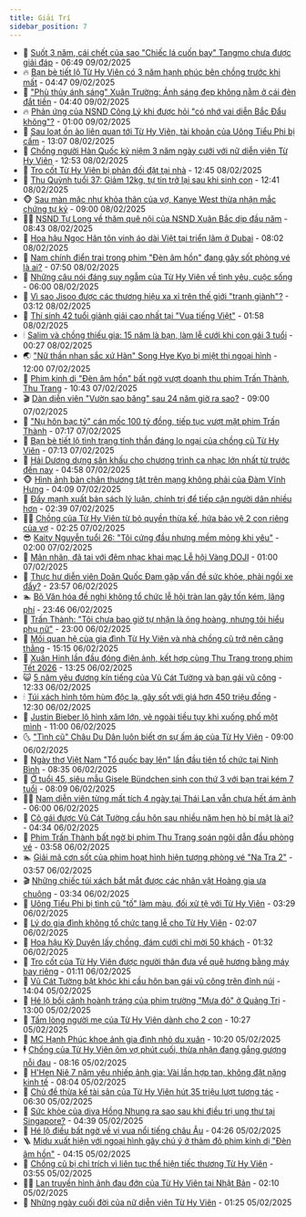 ```yaml
---
title: Giải Trí
sidebar_position: 7
---
```


<!-- dantri-giai-tri:START -->
- 🤩 [Suốt 3 năm, cái chết của sao &quot;Chiếc lá cuốn bay&quot; Tangmo chưa được giải đáp](https://dantri.com.vn/giai-tri/suot-3-nam-cai-chet-cua-sao-chiec-la-cuon-bay-tangmo-chua-duoc-giai-dap-20250209111122013.htm) - 06:49 09/02/2025
- 🔥 [Bạn bè tiết lộ Từ Hy Viên có 3 năm hạnh phúc bên chồng trước khi mất](https://dantri.com.vn/giai-tri/ban-be-tiet-lo-tu-hy-vien-co-3-nam-hanh-phuc-ben-chong-truoc-khi-mat-20250209103632422.htm) - 04:47 09/02/2025
- 🚀 [&quot;Phù thủy ánh sáng&quot; Xuân Trường: Ánh sáng đẹp không nằm ở cái đèn đắt tiền](https://dantri.com.vn/giai-tri/phu-thuy-anh-sang-xuan-truong-anh-sang-dep-khong-nam-o-cai-den-dat-tien-20250209102114219.htm) - 04:40 09/02/2025
- 🔥 [Phản ứng của NSND Công Lý khi được hỏi &quot;có nhớ vai diễn Bắc Đẩu không&quot;?](https://dantri.com.vn/giai-tri/phan-ung-cua-nsnd-cong-ly-khi-duoc-hoi-co-nho-vai-dien-bac-dau-khong-20250209022613263.htm) - 01:00 09/02/2025
- 🌈 [Sau loạt ồn ào liên quan tới Từ Hy Viên, tài khoản của Uông Tiểu Phi bị cấm](https://dantri.com.vn/giai-tri/sau-loat-on-ao-lien-quan-toi-tu-hy-vien-tai-khoan-cua-uong-tieu-phi-bi-cam-20250208150119931.htm) - 13:07 08/02/2025
- 📝 [Chồng người Hàn Quốc kỷ niệm 3 năm ngày cưới với nữ diễn viên Từ Hy Viên](https://dantri.com.vn/giai-tri/chong-nguoi-han-quoc-ky-niem-3-nam-ngay-cuoi-voi-nu-dien-vien-tu-hy-vien-20250208113714544.htm) - 12:53 08/02/2025
- 💪 [Tro cốt Từ Hy Viên bị phản đối đặt tại nhà](https://dantri.com.vn/giai-tri/tro-cot-tu-hy-vien-bi-phan-doi-dat-tai-nha-20250208123614921.htm) - 12:45 08/02/2025
- 🤡 [Thu Quỳnh tuổi 37: Giảm 12kg, tự tin trở lại sau khi sinh con](https://dantri.com.vn/giai-tri/thu-quynh-tuoi-37-giam-12kg-tu-tin-tro-lai-sau-khi-sinh-con-20250208185028833.htm) - 12:41 08/02/2025
- 🐵 [Sau màn mặc như khỏa thân của vợ, Kanye West thừa nhận mắc chứng tự kỷ](https://dantri.com.vn/giai-tri/sau-man-mac-nhu-khoa-than-cua-vo-kanye-west-thua-nhan-mac-chung-tu-ky-20250207152927456.htm) - 09:00 08/02/2025
- 🧑‍🏫 [NSND Tự Long về thăm quê nội của NSND Xuân Bắc dịp đầu năm](https://dantri.com.vn/giai-tri/nsnd-tu-long-ve-tham-que-noi-cua-nsnd-xuan-bac-dip-dau-nam-20250208152415371.htm) - 08:43 08/02/2025
- 💂 [Hoa hậu Ngọc Hân tôn vinh áo dài Việt tại triển lãm ở Dubai](https://dantri.com.vn/giai-tri/hoa-hau-ngoc-han-ton-vinh-ao-dai-viet-tai-trien-lam-o-dubai-20250208133929617.htm) - 08:02 08/02/2025
- 🤠 [Nam chính điển trai trong phim &quot;Đèn âm hồn&quot; đang gây sốt phòng vé là ai?](https://dantri.com.vn/giai-tri/nam-chinh-dien-trai-trong-phim-den-am-hon-dang-gay-sot-phong-ve-la-ai-20250208114828246.htm) - 07:50 08/02/2025
- 🫶 [Những câu nói đáng suy ngẫm của Từ Hy Viên về tình yêu, cuộc sống](https://dantri.com.vn/giai-tri/nhung-cau-noi-dang-suy-ngam-cua-tu-hy-vien-ve-tinh-yeu-cuoc-song-20250207095207016.htm) - 06:00 08/02/2025
- 🦏 [Vì sao Jisoo được các thương hiệu xa xỉ trên thế giới &quot;tranh giành&quot;?](https://dantri.com.vn/giai-tri/vi-sao-jisoo-duoc-cac-thuong-hieu-xa-xi-tren-the-gioi-tranh-gianh-20250205130640390.htm) - 03:12 08/02/2025
- 🧰 [Thí sinh 42 tuổi giành giải cao nhất tại &quot;Vua tiếng Việt&quot;](https://dantri.com.vn/giai-tri/thi-sinh-42-tuoi-gianh-giai-cao-nhat-tai-vua-tieng-viet-20250207234054801.htm) - 01:58 08/02/2025
- 🕯 [Salim và chồng thiếu gia: 15 năm là bạn, làm lễ cưới khi con gái 3 tuổi](https://dantri.com.vn/giai-tri/salim-va-chong-thieu-gia-15-nam-la-ban-lam-le-cuoi-khi-con-gai-3-tuoi-20250207182143639.htm) - 00:27 08/02/2025
- 🌏 [&quot;Nữ thần nhan sắc xứ Hàn&quot; Song Hye Kyo bị miệt thị ngoại hình](https://dantri.com.vn/giai-tri/nu-than-nhan-sac-xu-han-song-hye-kyo-bi-miet-thi-ngoai-hinh-20250207121258530.htm) - 12:00 07/02/2025
- 🌈 [Phim kinh dị &quot;Đèn âm hồn&quot; bất ngờ vượt doanh thu phim Trấn Thành, Thu Trang](https://dantri.com.vn/giai-tri/phim-kinh-di-den-am-hon-bat-ngo-vuot-doanh-thu-phim-tran-thanh-thu-trang-20250207165055797.htm) - 10:43 07/02/2025
- 🎬 [Dàn diễn viên &quot;Vườn sao băng&quot; sau 24 năm giờ ra sao?](https://dantri.com.vn/giai-tri/dan-dien-vien-vuon-sao-bang-sau-24-nam-gio-ra-sao-20250207094441375.htm) - 09:00 07/02/2025
- 👀 [&quot;Nụ hôn bạc tỷ&quot; cán mốc 100 tỷ đồng, tiếp tục vượt mặt phim Trấn Thành](https://dantri.com.vn/giai-tri/nu-hon-bac-ty-can-moc-100-ty-dong-tiep-tuc-vuot-mat-phim-tran-thanh-20250207131113189.htm) - 07:17 07/02/2025
- 🧰 [Bạn bè tiết lộ tình trạng tinh thần đáng lo ngại của chồng cũ Từ Hy Viên](https://dantri.com.vn/giai-tri/ban-be-tiet-lo-tinh-trang-tinh-than-dang-lo-ngai-cua-chong-cu-tu-hy-vien-20250207103744658.htm) - 07:13 07/02/2025
- 🧰 [Hải Dương dựng sân khấu cho chương trình ca nhạc lớn nhất từ trước đến nay](https://dantri.com.vn/giai-tri/hai-duong-dung-san-khau-cho-chuong-trinh-ca-nhac-lon-nhat-tu-truoc-den-nay-20250207104316580.htm) - 04:58 07/02/2025
- 🐵 [Hình ảnh bàn chân thương tật trên mạng không phải của Đàm Vĩnh Hưng](https://dantri.com.vn/giai-tri/hinh-anh-ban-chan-thuong-tat-tren-mang-khong-phai-cua-dam-vinh-hung-20250207094920503.htm) - 04:09 07/02/2025
- 🐘 [Đẩy mạnh xuất bản sách lý luận, chính trị để tiếp cận người dân nhiều hơn](https://dantri.com.vn/giai-tri/day-manh-xuat-ban-sach-ly-luan-chinh-tri-de-tiep-can-nguoi-dan-nhieu-hon-20250206232818375.htm) - 02:39 07/02/2025
- 🧑‍💻 [Chồng của Từ Hy Viên từ bỏ quyền thừa kế, hứa bảo vệ 2 con riêng của vợ](https://dantri.com.vn/giai-tri/chong-cua-tu-hy-vien-tu-bo-quyen-thua-ke-hua-bao-ve-2-con-rieng-cua-vo-20250207090803315.htm) - 02:25 07/02/2025
- 😎 [Kaity Nguyễn tuổi 26: &quot;Tôi cứng đầu nhưng mềm mỏng khi yêu&quot;](https://dantri.com.vn/giai-tri/kaity-nguyen-tuoi-26-toi-cung-dau-nhung-mem-mong-khi-yeu-20250206063623707.htm) - 02:00 07/02/2025
- 🧰 [Mãn nhãn, đã tai với đêm nhạc khai mạc Lễ hội Vàng DOJI](https://dantri.com.vn/giai-tri/man-nhan-da-tai-voi-dem-nhac-khai-mac-le-hoi-vang-doji-20250206170355503.htm) - 01:00 07/02/2025
- 🧰 [Thực hư diễn viên Doãn Quốc Đam gặp vấn đề sức khỏe, phải ngồi xe đẩy?](https://dantri.com.vn/giai-tri/thuc-hu-dien-vien-doan-quoc-dam-gap-van-de-suc-khoe-phai-ngoi-xe-day-20250206234425715.htm) - 23:57 06/02/2025
- 🏊 [Bộ Văn hóa đề nghị không tổ chức lễ hội tràn lan gây tốn kém, lãng phí](https://dantri.com.vn/giai-tri/bo-van-hoa-de-nghi-khong-to-chuc-le-hoi-tran-lan-gay-ton-kem-lang-phi-20250207000842737.htm) - 23:46 06/02/2025
- 🌋 [Trấn Thành: &quot;Tôi chưa bao giờ tự nhận là ông hoàng, nhưng tôi hiểu phụ nữ&quot;](https://dantri.com.vn/giai-tri/tran-thanh-toi-chua-bao-gio-tu-nhan-la-ong-hoang-nhung-toi-hieu-phu-nu-20250205154548719.htm) - 23:00 06/02/2025
- 🔭 [Mối quan hệ của gia đình Từ Hy Viên và nhà chồng cũ trở nên căng thẳng](https://dantri.com.vn/giai-tri/moi-quan-he-cua-gia-dinh-tu-hy-vien-va-nha-chong-cu-tro-nen-cang-thang-20250206212345837.htm) - 15:15 06/02/2025
- 📝 [Xuân Hinh lần đầu đóng điện ảnh, kết hợp cùng Thu Trang trong phim Tết 2026](https://dantri.com.vn/giai-tri/xuan-hinh-lan-dau-dong-dien-anh-ket-hop-cung-thu-trang-trong-phim-tet-2026-20250206191919479.htm) - 13:25 06/02/2025
- 😺 [5 năm yêu đương kín tiếng của Vũ Cát Tường và bạn gái vũ công](https://dantri.com.vn/giai-tri/5-nam-yeu-duong-kin-tieng-cua-vu-cat-tuong-va-ban-gai-vu-cong-20250206185415082.htm) - 12:33 06/02/2025
- 🕯 [Túi xách hình tôm hùm độc lạ, gây sốt với giá hơn 450 triệu đồng](https://dantri.com.vn/giai-tri/tui-xach-hinh-tom-hum-doc-la-gay-sot-voi-gia-hon-450-trieu-dong-20250205214324295.htm) - 12:30 06/02/2025
- 🦄 [Justin Bieber lộ hình xăm lớn, vẻ ngoài tiều tụy khi xuống phố một mình](https://dantri.com.vn/giai-tri/justin-bieber-lo-hinh-xam-lon-ve-ngoai-tieu-tuy-khi-xuong-pho-mot-minh-20250206114025878.htm) - 11:00 06/02/2025
- 🌜 [&quot;Tình cũ&quot; Châu Du Dân luôn biết ơn sự ấm áp của Từ Hy Viên](https://dantri.com.vn/giai-tri/tinh-cu-chau-du-dan-luon-biet-on-su-am-ap-cua-tu-hy-vien-20250206123632097.htm) - 09:00 06/02/2025
- 👹 [Ngày thơ Việt Nam &quot;Tổ quốc bay lên&quot; lần đầu tiên tổ chức tại Ninh Bình](https://dantri.com.vn/giai-tri/ngay-tho-viet-nam-to-quoc-bay-len-lan-dau-tien-to-chuc-tai-ninh-binh-20250206151221539.htm) - 08:35 06/02/2025
- 🚀 [Ở tuổi 45, siêu mẫu Gisele Bündchen sinh con thứ 3 với bạn trai kém 7 tuổi](https://dantri.com.vn/giai-tri/o-tuoi-45-sieu-mau-gisele-bundchen-sinh-con-thu-3-voi-ban-trai-kem-7-tuoi-20250206140303335.htm) - 08:09 06/02/2025
- 🧑‍💻 [Nam diễn viên từng mất tích 4 ngày tại Thái Lan vẫn chưa hết ám ảnh](https://dantri.com.vn/giai-tri/nam-dien-vien-tung-mat-tich-4-ngay-tai-thai-lan-van-chua-het-am-anh-20250206095306178.htm) - 06:00 06/02/2025
- 🦩 [Cô gái được Vũ Cát Tường cầu hôn sau nhiều năm hẹn hò bí mật là ai?](https://dantri.com.vn/giai-tri/co-gai-duoc-vu-cat-tuong-cau-hon-sau-nhieu-nam-hen-ho-bi-mat-la-ai-20250206105501990.htm) - 04:34 06/02/2025
- 💫 [Phim Trấn Thành bất ngờ bị phim Thu Trang soán ngôi dẫn đầu phòng vé](https://dantri.com.vn/giai-tri/phim-tran-thanh-bat-ngo-bi-phim-thu-trang-soan-ngoi-dan-dau-phong-ve-20250206100543171.htm) - 03:58 06/02/2025
- 🏊 [Giải mã cơn sốt của phim hoạt hình hiện tượng phòng vé &quot;Na Tra 2&quot;](https://dantri.com.vn/giai-tri/giai-ma-con-sot-cua-phim-hoat-hinh-hien-tuong-phong-ve-na-tra-2-20250206104930274.htm) - 03:57 06/02/2025
- 🎬 [Những chiếc túi xách bắt mắt được các nhân vật Hoàng gia ưa chuộng](https://dantri.com.vn/giai-tri/nhung-chiec-tui-xach-bat-mat-duoc-cac-nhan-vat-hoang-gia-ua-chuong-20250205153239688.htm) - 03:34 06/02/2025
- 💃 [Uông Tiểu Phi bị tình cũ &quot;tố&quot; làm màu, đối xử tệ với Từ Hy Viên](https://dantri.com.vn/giai-tri/uong-tieu-phi-bi-tinh-cu-to-lam-mau-doi-xu-te-voi-tu-hy-vien-20250205150921811.htm) - 03:29 06/02/2025
- 🌊 [Lý do gia đình không tổ chức tang lễ cho Từ Hy Viên](https://dantri.com.vn/giai-tri/ly-do-gia-dinh-khong-to-chuc-tang-le-cho-tu-hy-vien-20250206085924732.htm) - 02:07 06/02/2025
- 🧰 [Hoa hậu Kỳ Duyên lấy chồng, đám cưới chỉ mời 50 khách](https://dantri.com.vn/giai-tri/hoa-hau-ky-duyen-lay-chong-dam-cuoi-chi-moi-50-khach-20250206000637549.htm) - 01:32 06/02/2025
- 🦣 [Tro cốt của Từ Hy Viên được người thân đưa về quê hương bằng máy bay riêng](https://dantri.com.vn/giai-tri/tro-cot-cua-tu-hy-vien-duoc-nguoi-than-dua-ve-que-huong-bang-may-bay-rieng-20250205233021157.htm) - 01:11 06/02/2025
- 🥷 [Vũ Cát Tường bật khóc khi cầu hôn bạn gái vũ công trên đỉnh núi](https://dantri.com.vn/giai-tri/vu-cat-tuong-bat-khoc-khi-cau-hon-ban-gai-vu-cong-tren-dinh-nui-20250205181506973.htm) - 14:04 05/02/2025
- 🦏 [Hé lộ bối cảnh hoành tráng của phim trường &quot;Mưa đỏ&quot; ở Quảng Trị](https://dantri.com.vn/giai-tri/he-lo-boi-canh-hoanh-trang-cua-phim-truong-mua-do-o-quang-tri-20250204234024074.htm) - 13:00 05/02/2025
- 🫶 [Tấm lòng người mẹ của Từ Hy Viên dành cho 2 con](https://dantri.com.vn/giai-tri/tam-long-nguoi-me-cua-tu-hy-vien-danh-cho-2-con-20250205155115930.htm) - 10:27 05/02/2025
- 💼 [MC Hạnh Phúc khoe ảnh gia đình nhỏ du xuân](https://dantri.com.vn/giai-tri/mc-hanh-phuc-khoe-anh-gia-dinh-nho-du-xuan-20250205155216634.htm) - 10:20 05/02/2025
- 🕴 [Chồng của Từ Hy Viên ôm vợ phút cuối, thừa nhận đang gắng gượng nỗi đau](https://dantri.com.vn/giai-tri/chong-cua-tu-hy-vien-om-vo-phut-cuoi-thua-nhan-dang-gang-guong-noi-dau-20250205121525797.htm) - 08:16 05/02/2025
- 🐲 [H&#39;Hen Niê 7 năm yêu nhiếp ảnh gia: Vài lần hợp tan, không đặt nặng kinh tế](https://dantri.com.vn/giai-tri/hhen-nie-7-nam-yeu-nhiep-anh-gia-vai-lan-hop-tan-khong-dat-nang-kinh-te-20250205032208124.htm) - 08:04 05/02/2025
- 🐘 [Chủ đề thừa kế tài sản của Từ Hy Viên hút 35 triệu lượt tương tác](https://dantri.com.vn/giai-tri/chu-de-thua-ke-tai-san-cua-tu-hy-vien-hut-35-trieu-luot-tuong-tac-20250205105400915.htm) - 06:30 05/02/2025
- 🤭 [Sức khỏe của diva Hồng Nhung ra sao sau khi điều trị ung thư tại Singapore?](https://dantri.com.vn/giai-tri/suc-khoe-cua-diva-hong-nhung-ra-sao-sau-khi-dieu-tri-ung-thu-tai-singapore-20250205005428996.htm) - 04:39 05/02/2025
- 💯 [Hé lộ điều bất ngờ về vị vua nổi tiếng châu Âu](https://dantri.com.vn/giai-tri/he-lo-dieu-bat-ngo-ve-vi-vua-noi-tieng-chau-au-20250205111908054.htm) - 04:26 05/02/2025
- 🪜 [Midu xuất hiện với ngoại hình gây chú ý ở thảm đỏ phim kinh dị &quot;Đèn âm hồn&quot;](https://dantri.com.vn/giai-tri/midu-xuat-hien-voi-ngoai-hinh-gay-chu-y-o-tham-do-phim-kinh-di-den-am-hon-20250205092449465.htm) - 04:15 05/02/2025
- 👹 [Chồng cũ bị chỉ trích vì liên tục thể hiện tiếc thương Từ Hy Viên](https://dantri.com.vn/giai-tri/chong-cu-bi-chi-trich-vi-lien-tuc-the-hien-tiec-thuong-tu-hy-vien-20250205093724875.htm) - 03:55 05/02/2025
- 🧑‍🏫 [Lan truyền hình ảnh đau đớn của Từ Hy Viên tại Nhật Bản](https://dantri.com.vn/giai-tri/lan-truyen-hinh-anh-dau-don-cua-tu-hy-vien-tai-nhat-ban-20250205090022804.htm) - 02:10 05/02/2025
- 🐘 [Những ngày cuối đời của nữ diễn viên Từ Hy Viên](https://dantri.com.vn/giai-tri/nhung-ngay-cuoi-doi-cua-nu-dien-vien-tu-hy-vien-20250204224246870.htm) - 01:25 05/02/2025<!-- dantri-giai-tri:END -->
